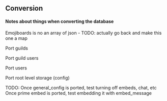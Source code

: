## Conversion
#### Notes about things when converting the database

Emojiboards is no an array of json - TODO: actually go back and make this one a map

Port guilds

Port guild users

Port users

Port root level storage (config)



TODO:
Once general_config is ported, test turning off embeds, chat, etc
Once prime embed is ported, test embedding it with embed_message
